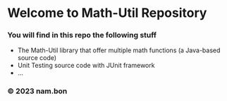 # Welcome to Math-Util Repository
### You will find in this repo the following stuff
* The Math-Util library that offer multiple math functions (a Java-based source code)
* Unit Testing source code with JUnit framework
* ...
### © 2023 nam.bon
